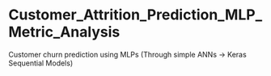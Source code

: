 # Customer_Attrition_Prediction_MLP_Metric_Analysis
Customer churn prediction using MLPs (Through simple ANNs -> Keras Sequential Models)
